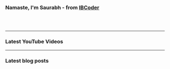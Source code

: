 ### Namaste, I'm Saurabh - from [IBCoder][youtube]

<br />
<br />

---

### Latest YouTube Videos

<!-- YOUTUBE:START -->
<!-- YOUTUBE:END -->

---

### Latest blog posts

<!-- BLOG-POST-LIST:START -->
<!-- BLOG-POST-LIST:END -->

<br />
<br />

[linkedin]: https://www.linkedin.com/in/saurabh-srivastava-b62330109/
[youtube]: https://www.youtube.com/channel/UCHBONOEjtMti0oRA_qWADYA
[twitter]: https://www.twitter.com/saudev001
[instagram]: https://www.instagram.com/saudev001
[hashnode]: https://ibcoder.hashnode.dev
[medium]: https://vasudeveloper001.medium.com
[twetch]: https://twetch.app/u/39600
[codepen.io]: https://codepen.io/vasudeveloper001
